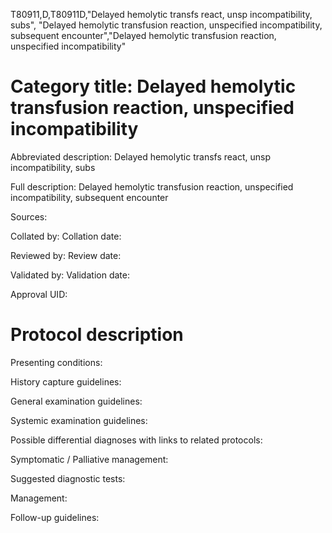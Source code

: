T80911,D,T80911D,"Delayed hemolytic transfs react, unsp incompatibility, subs", "Delayed hemolytic transfusion reaction, unspecified incompatibility, subsequent encounter","Delayed hemolytic transfusion reaction, unspecified incompatibility"
# Category title: Delayed hemolytic transfusion reaction, unspecified incompatibility

Abbreviated description: Delayed hemolytic transfs react, unsp incompatibility, subs

Full description: Delayed hemolytic transfusion reaction, unspecified incompatibility, subsequent encounter

Sources:

Collated by:
Collation date:

Reviewed by:
Review date:

Validated by:
Validation date:

Approval UID:

# Protocol description

Presenting conditions:

History capture guidelines:

General examination guidelines:

Systemic examination guidelines:

Possible differential diagnoses with links to related protocols:

Symptomatic / Palliative management:

Suggested diagnostic tests:

Management:

Follow-up guidelines:
